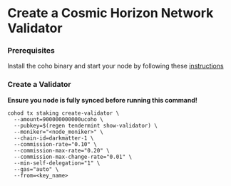 # Create a Cosmic Horizon Network Validator

### Prerequisites 
Install the coho binary and start your node by following these [instructions](https://github.com/cosmic-horizon/testnets/blob/main/README.md)

### Create a Validator

**Ensure you node is fully synced before running this command!**

```
cohod tx staking create-validator \
  --amount=900000000000ucoho \
  --pubkey=$(regen tendermint show-validator) \
  --moniker="<node_moniker>" \
  --chain-id=darkmatter-1 \
  --commission-rate="0.10" \
  --commission-max-rate="0.20" \
  --commission-max-change-rate="0.01" \
  --min-self-delegation="1" \
  --gas="auto" \
  --from=<key_name>
```